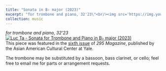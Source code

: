 ```yaml
---
title: "Sonata in B♭ major (2023)"
excerpt: "for trombone and piano, 32'23\"<br/><img src='https://img.youtube.com/vi/AUtxAs97rGk/0.jpg'>"
collection: music
---
```


_for trombone and piano, 32'23_\
[![Luc Ta - Sonata for Trombone and Piano in B♭ major (2023)](https://img.youtube.com/vi/AUtxAs97rGk/0.jpg)](https://www.youtube.com/watch?v=AUtxAs97rGk&list=PLYZn6AEJG5OejhldrhrgTNQsYJnWp-q6z&index=1)\
This piece was featured in the [sixth issue](https://aacc.yalecollege.yale.edu/resources/295-magazine) of _295 Magazine_, published by the Asian American Cultural Center at Yale.

The trombone may be substituted by a bassoon, bass clarinet, or cello; feel free to email me for parts or arrangement requests.
